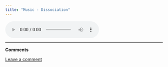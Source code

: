 ```yaml
---
title: "Music - Dissociation"
---
```


<audio controls>
    <source src="https://ad301.org/res/music/dissociation.mp3" type="audio/mp3">
    <source src="https://ad301.org/res/music/dissociation.aac" type="audio/aac">
    <p>
    Your browser does not support the audio element. You can
    <a href="https://ad301.org/res/music/dissociation.mp3">download
    the audio file</a> instead.
    </p>
</audio>

---

**Comments**

[Leave a comment](../comment.md?post=music_dissociation)

<?php $post_name="music_dissociation"; include "../res/src/comments.php"; ?>
